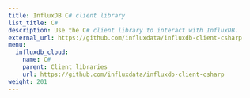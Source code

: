 ```yaml
---
title: InfluxDB C# client library
list_title: C#
description: Use the C# client library to interact with InfluxDB.
external_url: https://github.com/influxdata/influxdb-client-csharp
menu:
  influxdb_cloud:
    name: C#
    parent: Client libraries
    url: https://github.com/influxdata/influxdb-client-csharp
weight: 201
---
```

